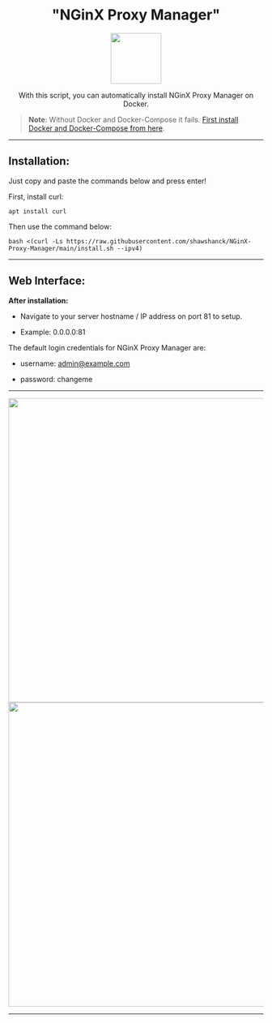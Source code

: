 <h1 align="center">"NGinX Proxy Manager"</h1></p>

<p align="center">
<img src="https://cdn-images.imagevenue.com/f7/a3/1a/ME16PV8G_o.png" width="100">
<br>
</p>

<p align="center">With this script, you can automatically install NGinX Proxy Manager on Docker.</p>

>**Note**: Without Docker and Docker-Compose it fails. [First install Docker and Docker-Compose from here](https://github.com/shawshanck/Docker-and-Docker-Compose).

<hr>

<h2>Installation:</h2>

Just copy and paste the commands below and press enter!

First, install curl:

```
apt install curl
```
Then use the command below:

```
bash <(curl -Ls https://raw.githubusercontent.com/shawshanck/NGinX-Proxy-Manager/main/install.sh --ipv4)
```

<hr>
<h2>Web Interface:</h2>

**After installation:**

- Navigate to your server hostname / IP address on port 81 to setup.

- Example: 0.0.0.0:81

The default login credentials for NGinX Proxy Manager are:

- username: admin@example.com

- password: changeme

<hr>

<p align="center">
<img src="https://cdn-images.imagevenue.com/ec/41/26/ME16PV86_o.PNG" width="600">
<br>
<img src="https://cdn-images.imagevenue.com/6f/d9/e8/ME16PV88_o.PNG" width="600">
</p>

<hr>
